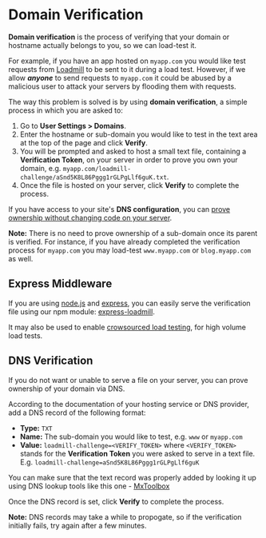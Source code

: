 # Domain Verification

**Domain verification** is the process of verifying that your domain or hostname actually belongs to you, so we can load-test it.

For example, if you have an app hosted on `myapp.com` you would like test requests from [Loadmill](https://www.loadmill.com) to be sent to it during a load test. However, if we allow _**anyone**_ to send requests to `myapp.com` it could be abused by a malicious user to attack your servers by flooding them with requests.

The way this problem is solved is by using **domain verification**, a simple process in which you are asked to:

1. Go to **User Settings &gt; Domains**.
2. Enter the hostname or sub-domain you would like to test in the text area at the top of the page and click **Verify**.
3. You will be prompted and asked to host a small text file, containing a **Verification Token**, on your server in order to prove you own your domain, e.g.  `myapp.com/loadmill-challenge/aSnd5K8L86Pggg1rGLPgLlf6guK.txt`.
4. Once the file is hosted on your server, click **Verify** to complete the process.

If you have access to your site's **DNS configuration**, you can [prove ownership without changing code on your server](domain-verification.md#dns-verification).

**Note:** There is no need to prove ownership of a sub-domain once its parent is verified. For instance, if you have already completed the verification process for `myapp.com` you may load-test `www.myapp.com` or `blog.myapp.com` as well.

## Express Middleware

If you are using [node.js](https://nodejs.org) and [express](https://expressjs.com), you can easily serve the verification file using our npm module: [express-loadmill](https://www.npmjs.com/package/express-loadmill).

It may also be used to enable [crowsourced load testing](testing-with-cors.md), for high volume load tests.

## DNS Verification

If you do not want or unable to serve a file on your server, you can prove ownership of your domain via DNS.

According to the documentation of your hosting service or DNS provider, add a DNS record of the following format:

* **Type:** `TXT`
* **Name:** The sub-domain you would like to test, e.g. `www` or `myapp.com`
* **Value:** `loadmill-challenge=<VERIFY_TOKEN>` where `<VERIFY_TOKEN>` stands for the **Verification Token** you were asked to serve in a text file. E.g. `loadmill-challenge=aSnd5K8L86Pggg1rGLPgLlf6guK`

You can make sure that the text record was properly added by looking it up using DNS lookup tools like this one - [MxToolbox](https://mxtoolbox.com/TXTLookup.aspx)

Once the DNS record is set, click **Verify** to complete the process.

**Note:** DNS records may take a while to propogate, so if the verification initially fails, try again after a few minutes.

